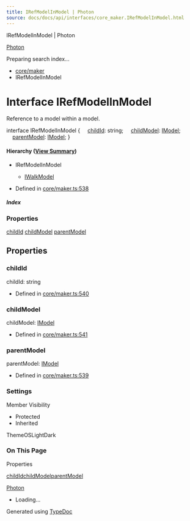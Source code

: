 ```yaml
---
title: IRefModelInModel | Photon
source: docs/docs/api/interfaces/core_maker.IRefModelInModel.html
---
```


IRefModelInModel | Photon

[Photon](../index.html)




Preparing search index...

* [core/maker](../modules/core_maker.html)
* IRefModelInModel

# Interface IRefModelInModel

Reference to a model within a model.

interface IRefModelInModel {
    [childId](#childid): string;
    [childModel](#childmodel): [IModel](core_schema.IModel.html);
    [parentModel](#parentmodel): [IModel](core_schema.IModel.html);
}

#### Hierarchy ([View Summary](../hierarchy.html#core/maker.IRefModelInModel))

* IRefModelInModel
  + [IWalkModel](core_maker.IWalkModel.html)

* Defined in [core/maker.ts:538](https://github.com/mwhite454/photon/blob/main/packages/photon/src/core/maker.ts#L538)

##### Index

### Properties

[childId](#childid)
[childModel](#childmodel)
[parentModel](#parentmodel)

## Properties

### childId

childId: string

* Defined in [core/maker.ts:540](https://github.com/mwhite454/photon/blob/main/packages/photon/src/core/maker.ts#L540)

### childModel

childModel: [IModel](core_schema.IModel.html)

* Defined in [core/maker.ts:541](https://github.com/mwhite454/photon/blob/main/packages/photon/src/core/maker.ts#L541)

### parentModel

parentModel: [IModel](core_schema.IModel.html)

* Defined in [core/maker.ts:539](https://github.com/mwhite454/photon/blob/main/packages/photon/src/core/maker.ts#L539)

### Settings

Member Visibility

* Protected
* Inherited

ThemeOSLightDark

### On This Page

Properties

[childId](#childid)[childModel](#childmodel)[parentModel](#parentmodel)

[Photon](../index.html)

* Loading...

Generated using [TypeDoc](https://typedoc.org/)
